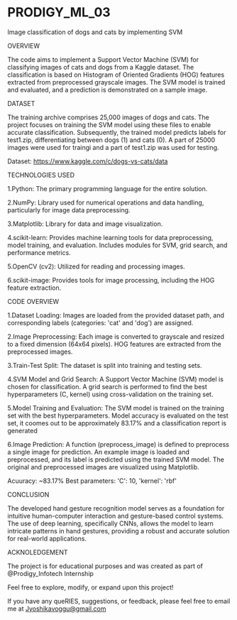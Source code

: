 # PRODIGY_ML_03

Image classification of dogs and cats by implementing SVM

OVERVIEW

The code aims to implement a Support Vector Machine (SVM) for classifying images of cats and dogs from a Kaggle dataset. The classification is based on Histogram of Oriented Gradients (HOG) features extracted from preprocessed grayscale images. The SVM model is trained and evaluated, and a prediction is demonstrated on a sample image.

DATASET

The training archive comprises 25,000 images of dogs and cats. The project focuses on training the SVM model using these files to enable accurate classification. Subsequently, the trained model predicts labels for test1.zip, differentiating between dogs (1) and cats (0). A part of 25000 images were used for traingi and a part of test1.zip was used for testing.

Dataset: https://www.kaggle.com/c/dogs-vs-cats/data

TECHNOLOGIES USED

1.Python: The primary programming language for the entire solution.

2.NumPy: Library used for numerical operations and data handling, particularly for image data preprocessing.

3.Matplotlib: Library for data and image visualization.

4.scikit-learn: Provides machine learning tools for data preprocessing, model training, and evaluation. Includes modules for SVM, grid search, and performance metrics.

5.OpenCV (cv2): Utilized for reading and processing images.

6.scikit-image: Provides tools for image processing, including the HOG feature extraction.

CODE OVERVIEW

1.Dataset Loading: Images are loaded from the provided dataset path, and corresponding labels (categories: 'cat' and 'dog') are assigned.

2.Image Preprocessing: Each image is converted to grayscale and resized to a fixed dimension (64x64 pixels). HOG features are extracted from the preprocessed images.

3.Train-Test Split: The dataset is split into training and testing sets.

4.SVM Model and Grid Search: A Support Vector Machine (SVM) model is chosen for classification. A grid search is performed to find the best hyperparameters (C, kernel) using cross-validation on the training set.

5.Model Training and Evaluation: The SVM model is trained on the training set with the best hyperparameters. Model accuracy is evaluated on the test set, it coomes out to be approximately 83.17% and a classification report is generated

6.Image Prediction: A function (preprocess_image) is defined to preprocess a single image for prediction. An example image is loaded and preprocessed, and its label is predicted using the trained SVM model. The original and preprocessed images are visualized using Matplotlib.

Acuuracy: ~83.17%
Best parameters: 'C': 10, 'kernel': 'rbf'

CONCLUSION

The developed hand gesture recognition model serves as a foundation for intuitive human-computer interaction and gesture-based control systems. The use of deep learning, specifically CNNs, allows the model to learn intricate patterns in hand gestures, providing a robust and accurate solution for real-world applications.

ACKNOLEDGEMENT

The project is for educational purposes and was created as part of @Prodigy_Infotech Internship

Feel free to explore, modify, or expand upon this project!

If you have any queRIES, suggestions, or feedback, please feel free to email me at Jyoshikavoggu@gmail.com
